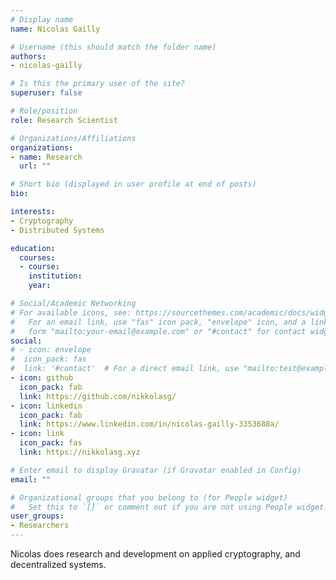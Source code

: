 ```yaml
---
# Display name
name: Nicolas Gailly

# Username (this should match the folder name)
authors:
- nicolas-gailly

# Is this the primary user of the site?
superuser: false

# Role/position
role: Research Scientist

# Organizations/Affiliations
organizations:
- name: Research
  url: ""

# Short bio (displayed in user profile at end of posts)
bio:

interests:
- Cryptography
- Distributed Systems

education:
  courses:
  - course:
    institution:
    year:

# Social/Academic Networking
# For available icons, see: https://sourcethemes.com/academic/docs/widgets/#icons
#   For an email link, use "fas" icon pack, "envelope" icon, and a link in the
#   form "mailto:your-email@example.com" or "#contact" for contact widget.
social:
# - icon: envelope
#  icon_pack: fas
#  link: '#contact'  # For a direct email link, use "mailto:test@example.org".
- icon: github
  icon_pack: fab
  link: https://github.com/nikkolasg/
- icon: linkedin
  icon_pack: fab
  link: https://www.linkedin.com/in/nicolas-gailly-3353688a/
- icon: link
  icon_pack: fas
  link: https://nikkolasg.xyz

# Enter email to display Gravatar (if Gravatar enabled in Config)
email: ""

# Organizational groups that you belong to (for People widget)
#   Set this to `[]` or comment out if you are not using People widget.  
user_groups: 
- Researchers
---
```


Nicolas does research and development on applied cryptography, and decentralized systems.

